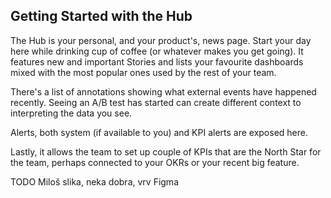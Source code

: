 ## Getting Started with the Hub

The Hub is your personal, and your product's, news page. Start your day here while drinking cup of coffee (or whatever makes you get going). It features new and important Stories and lists your favourite dashboards mixed with the most popular ones used by the rest of your team.

There's a list of annotations showing what external events have happened recently. Seeing an A/B test has started can create different context to interpreting the data you see.

Alerts, both system (if available to you) and KPI alerts are exposed here.

Lastly, it allows the team to set up couple of KPIs that are the North Star for the team, perhaps connected to your OKRs or your recent big feature.

TODO Miloš slika, neka dobra, vrv Figma